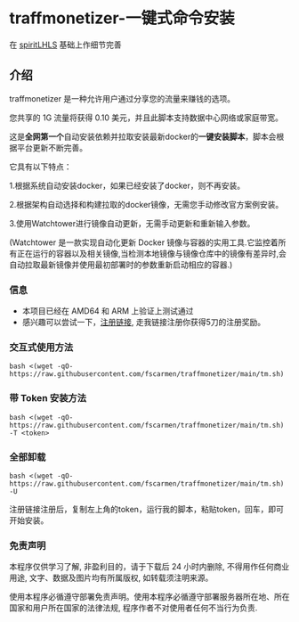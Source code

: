 # traffmonetizer-一键式命令安装

在 [spiritLHLS](https://github.com/spiritLHLS/traffmonetizer-one-click-command-installation) 基础上作细节完善

## 介绍

traffmonetizer 是一种允许用户通过分享您的流量来赚钱的选项。

您共享的 1G 流量将获得 0.10 美元，并且此脚本支持数据中心网络或家庭带宽。

这是**全网第一个**自动安装依赖并拉取安装最新docker的**一键安装脚本**，脚本会根据平台更新不断完善。

它具有以下特点：

1.根据系统自动安装docker，如果已经安装了docker，则不再安装。

2.根据架构自动选择和构建拉取的docker镜像，无需您手动修改官方案例安装。
    
3.使用Watchtower进行镜像自动更新，无需手动更新和重新输入参数。

(Watchtower 是一款实现自动化更新 Docker 镜像与容器的实用工具.它监控着所有正在运行的容器以及相关镜像,当检测本地镜像与镜像仓库中的镜像有差异时,会自动拉取最新镜像并使用最初部署时的参数重新启动相应的容器.)

### 信息

- 本项目已经在 AMD64 和 ARM 上验证上测试通过
- 感兴趣可以尝试一下，[注册链接](https://traffmonetizer.com/?aff=196148), 走我链接注册你获得5刀的注册奖励。


### 交互式使用方法

```shell
bash <(wget -qO- https://raw.githubusercontent.com/fscarmen/traffmonetizer/main/tm.sh)
```

### 带 Token 安装方法

```shell
bash <(wget -qO- https://raw.githubusercontent.com/fscarmen/traffmonetizer/main/tm.sh) -T <token>
```

### 全部卸载

```shell
bash <(wget -qO- https://raw.githubusercontent.com/fscarmen/traffmonetizer/main/tm.sh) -U
```

注册链接注册后，复制左上角的token，运行我的脚本，粘贴token，回车，即可开始安装。

### 免责声明

本程序仅供学习了解, 非盈利目的，请于下载后 24 小时内删除, 不得用作任何商业用途, 文字、数据及图片均有所属版权, 如转载须注明来源。

使用本程序必循遵守部署免责声明。使用本程序必循遵守部署服务器所在地、所在国家和用户所在国家的法律法规, 程序作者不对使用者任何不当行为负责.
